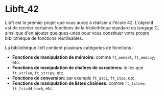 # Libft_42

Libft est le premier projet que vous aurez à réaliser à l'école 42. L'objectif est de recréer certaines fonctions de la bibliothèque standard du langage C,
ainsi que d'en ajouter quelques-unes pour vous constituer votre propre bibliothèque de fonctions réutilisables.

La bibliothèque libft contient plusieurs catégories de fonctions :

- **Fonctions de manipulation de mémoire:** comme `ft_memset`, `ft_memcpy`, etc.
- **Fonctions de manipulation de chaînes de caractères:** telles que `ft_strlen`, `ft_strcpy`, etc.
- **Fonctions de conversion:** par exemple `ft_atoi`, `ft_itoa`, etc.
- **Fonctions de manipulation de listes chaînées:** comme `ft_lstnew`, `ft_lstadd_back`, etc.
